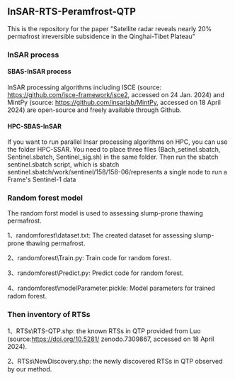## InSAR-RTS-Peramfrost-QTP
This is the repository for the paper "Satellite radar reveals nearly 20% permafrost irreversible subsidence in the Qinghai-Tibet Plateau"
### InSAR process
#### SBAS-InSAR process
InSAR processing algorithms including ISCE (source: https://github.com/isce-framework/isce2, accessed on 24 Jan. 2024) and MintPy (source: https://github.com/insarlab/MintPy, accessed on 18 April 2024) are open-source and freely available through Github.
#### HPC-SBAS-InSAR
If you want to run parallel Insar processing algorithms on HPC, you can use the folder HPC-SSAR. You need to place three files (Bach_setinel.sbatch, Sentinel.sbatch, Sentinel_sig.sh) in the same folder. Then run the sbatch sentinel.sbatch script, which is sbatch sentinel.sbatch/work/sentinel/158/158-06/represents a single node to run a Frame's Sentinel-1 data
### Random forest model
The random forst model is used to assessing slump-prone thawing permafrost.<br>

1、randomforest\dataset.txt: The created dataset for assessing slump-prone thawing permafrost. <br>

2、randomforest\Train.py: Train code for random forest. <br>

3、randomforest\Predict.py: Predict code for random forest. <br>

4、randomforest\modelParameter.pickle: Model parameters for trained radom forest. <br>

### Then inventory of RTSs
1、RTSs\RTS-QTP.shp: the known RTSs in QTP provided from Luo (source:https://doi.org/10.5281/ zenodo.7309867, accessed on 18 April 2024). <br>

2、RTSs\NewDiscovery.shp: the newly discovered RTSs in QTP observed by our method.<br>
